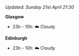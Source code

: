 *Updated: Sunday 21st April 21:30*

**Glasgow**

* 23h - 10h: :cloud: Cloudy

**Edinburgh**

* 23h - 10h: :cloud: Cloudy
